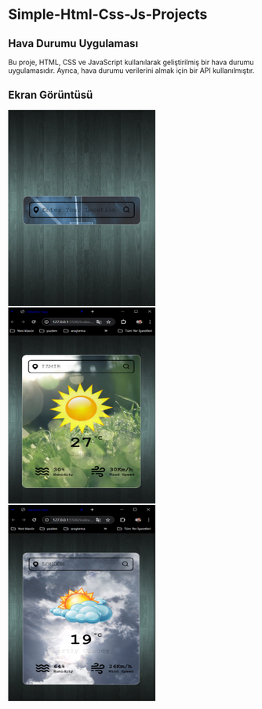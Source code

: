 # Simple-Html-Css-Js-Projects

## Hava Durumu Uygulaması

Bu proje, HTML, CSS ve JavaScript kullanılarak geliştirilmiş bir hava durumu uygulamasıdır. Ayrıca, hava durumu verilerini almak için bir API kullanılmıştır.

## Ekran Görüntüsü

<img src="WeatherApp/images/anaEkran.PNG" width = "300" height="400">    <img src="WeatherApp/images/IzmirGelsin.PNG" width = "300" height="400">    <img src="WeatherApp/images/Londra.PNG" width = "300" height="400">
